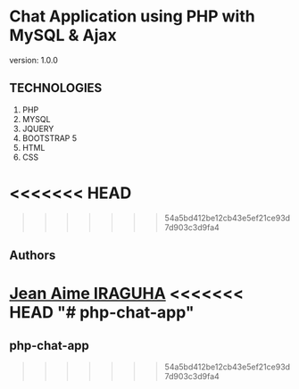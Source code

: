 # Chat Application using PHP with MySQL & Ajax

version: 1.0.0

## TECHNOLOGIES

1. PHP
1. MYSQL
1. JQUERY
1. BOOTSTRAP 5
1. HTML
1. CSS

<<<<<<< HEAD
=======

>>>>>>> 54a5bd412be12cb43e5ef21ce93d7d903c3d9fa4

## Authors

[Jean Aime IRAGUHA](https://github.com/jeanaimeiraguha)
<<<<<<< HEAD
"# php-chat-app" 
=======
## php-chat-app
>>>>>>> 54a5bd412be12cb43e5ef21ce93d7d903c3d9fa4
